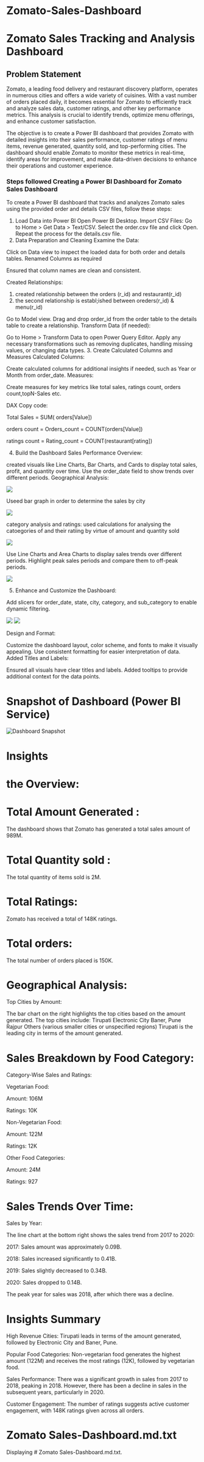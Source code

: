 # Zomato-Sales-Dashboard

#  Zomato Sales Tracking and Analysis Dashboard

## Problem Statement

Zomato, a leading food delivery and restaurant discovery platform, operates in numerous cities and offers a wide variety of cuisines. With a vast number of orders placed daily, it becomes essential for Zomato to efficiently track and analyze sales data, customer ratings, and other key performance metrics. This analysis is crucial to identify trends, optimize menu offerings, and enhance customer satisfaction.

The objective is to create a Power BI dashboard that provides Zomato with detailed insights into their sales performance, customer ratings of menu items, revenue generated, quantity sold, and top-performing cities. The dashboard should enable Zomato to monitor these metrics in real-time, identify areas for improvement, and make data-driven decisions to enhance their operations and customer experience.






### Steps followed Creating a Power BI Dashboard for Zomato Sales Dashboard
To create a Power BI dashboard that tracks and analyzes Zomato  sales using the provided order and details CSV files, follow these steps:

1. Load Data into Power BI
Open Power BI Desktop.
Import CSV Files:
Go to Home > Get Data > Text/CSV.
Select the order.csv file and click Open.
Repeat the process for the details.csv file.
2. Data Preparation and Cleaning
Examine the Data:

Click on Data view to inspect the loaded data for both order and details tables.
Renamed Columns as required

Ensured that column names are clean and consistent.
 
Created Relationships:

1) created relationship between the orders (r_id) and restaurant(r_id)
2) the second relationship is establ;ished between oreders(r_id) & menu(r_id)

Go to Model view.
Drag and drop order_id from the order table to the details table to create a relationship.
Transform Data (if needed):

Go to Home > Transform Data to open Power Query Editor.
Apply any necessary transformations such as removing duplicates, handling missing values, or changing data types.
3. Create Calculated Columns and Measures
Calculated Columns:

Create calculated columns for additional insights if needed, such as Year or Month from order_date.
Measures:

Create measures for key metrics like total sales, ratings count, orders count,topN-Sales etc.

DAX
Copy code:

Total Sales = SUM( orders[Value])

orders count = Orders_count = COUNT(orders[Value]) 

ratings count = Rating_count = COUNT(restaurant[rating])


4. Build the Dashboard
Sales Performance Overview:

created visuals like Line Charts, Bar Charts, and Cards to display total sales, profit, and quantity over time.
Use the order_date field to show trends over different periods.
Geographical Analysis:

![](https://github.com/Praful095/Zomato-Sales-Dashboard/assets/158684580/ab9b2c1c-9a4a-4c8b-ab3d-4edd1a5e4038)

Useed bar graph in order to determine the sales by city

![](https://github.com/Praful095/Zomato-Sales-Dashboard/assets/158684580/803c0447-03e2-4be5-98f5-310fa23e2edf)



category analysis and ratings:
used calculations for analysing the catoegories of and their ratiing by virtue of amount and quantity sold

![](https://github.com/Praful095/Zomato-Sales-Dashboard/assets/158684580/a90f3a7b-1769-46c9-ad85-8296234e2452)



Use Line Charts and Area Charts to display sales trends over different periods.
Highlight peak sales periods and compare them to off-peak periods.

![](https://github.com/Praful095/Zomato-Sales-Dashboard/assets/158684580/b15faa94-9824-499f-8958-57725ff42596)

5. Enhance and Customize the Dashboard:

Add slicers for order_date, state, city, category, and sub_category to enable dynamic filtering.

![](https://github.com/Praful095/Zomato-Sales-Dashboard/assets/158684580/f78bd9f8-eedd-4763-8205-93d1f4ff4fa9)
![](https://github.com/Praful095/Zomato-Sales-Dashboard/assets/158684580/b454032f-768c-4183-9500-a6a040a6d9be)

Design and Format:


Customize the dashboard layout, color scheme, and fonts to make it visually appealing.
Use consistent formatting for easier interpretation of data.
Added Titles and Labels:

Ensured all visuals have clear titles and labels.
Added tooltips to provide additional context for the data points.
 

# Snapshot of Dashboard (Power BI Service)

![Dashboard Snapshot](https://github.com/Praful095/Zomato-Sales-Dashboard/assets/158684580/3f4dbda0-cd02-4c9f-83c3-3264d720f9da)



# Insights
# the Overview:

# Total Amount Generated :
 The dashboard shows that Zomato has generated a total sales amount of 989M.

 #  Total Quantity sold :
 The total quantity of items sold is 2M.

# Total Ratings:
 Zomato has received a total of 148K ratings.

 # Total orders:
The total number of orders placed is 150K.
# Geographical Analysis:

Top Cities by Amount:

The bar chart on the right highlights the top cities based on the amount generated. The top cities include:
Tirupati
Electronic City
Baner, Pune
Rajpur
Others (various smaller cities or unspecified regions)
Tirupati is the leading city in terms of the amount generated.

# Sales Breakdown by Food Category:
Category-Wise Sales and Ratings:

Vegetarian Food:

Amount: 106M

Ratings: 10K

Non-Vegetarian Food:

Amount: 122M

Ratings: 12K

Other Food Categories:

Amount: 24M

Ratings: 927

# Sales Trends Over Time:
Sales by Year:

The line chart at the bottom right shows the sales trend from 2017 to 2020:

2017: Sales amount was approximately 0.09B.

2018: Sales increased significantly to 0.41B.

2019: Sales slightly decreased to 0.34B.

2020: Sales dropped to 0.14B.

The peak year for sales was 2018, after which there was a decline.


# Insights Summary

High Revenue Cities: Tirupati leads in terms of the amount generated, followed by Electronic City and Baner, Pune.

Popular Food Categories: Non-vegetarian food generates the highest amount (122M) and receives the most ratings (12K), followed by vegetarian food.

Sales Performance: There was a significant growth in sales from 2017 to 2018, peaking in 2018. However, there has been a decline in sales in the subsequent years, particularly in 2020.

Customer Engagement: The number of ratings suggests active
 customer engagement, with 148K ratings given across all orders.

# Zomato Sales-Dashboard.md.txt
Displaying # Zomato Sales-Dashboard.md.txt.



